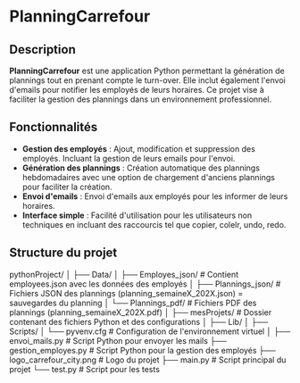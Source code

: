 # PlanningCarrefour

## Description

**PlanningCarrefour** est une application Python permettant la génération de plannings tout en prenant compte le turn-over. Elle inclut également l'envoi d'emails pour notifier les employés de leurs horaires. Ce projet vise à faciliter la gestion des plannings dans un environnement professionnel.

## Fonctionnalités

- **Gestion des employés** : Ajout, modification et suppression des employés. Incluant la gestion de leurs emails pour l'envoi.
- **Génération des plannings** : Création automatique des plannings hebdomadaires avec une option de chargement d'anciens plannings pour faciliter la création.
- **Envoi d'emails** : Envoi d'emails aux employés pour les informer de leurs horaires.
- **Interface simple** : Facilité d'utilisation pour les utilisateurs non techniques en incluant des raccourcis tel que copier, colelr, undo, redo.

## Structure du projet
pythonProject/ │ ├── Data/ │ ├── Employes_json/ # Contient employees.json avec les données des employés │ ├── Plannings_json/ # Fichiers JSON des plannings (planning_semaineX_202X.json) = sauvegardes du planning │ └── Plannings_pdf/ # Fichiers PDF des plannings (planning_semaineX_202X.pdf) │ ├── mesProjets/ # Dossier contenant des fichiers Python et des configurations │ ├── Lib/ │ ├── Scripts/ │ └── pyvenv.cfg # Configuration de l'environnement virtuel │ ├── envoi_mails.py # Script Python pour envoyer les mails ├── gestion_employes.py # Script Python pour la gestion des employés ├── logo_carrefour_city.png # Logo du projet ├── main.py # Script principal du projet └── test.py # Script pour les tests


